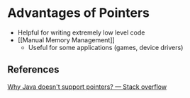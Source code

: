 # Advantages of Pointers

- Helpful for writing extremely low level code
- [[Manual Memory Management]]
  - Useful for some applications (games, device drivers)

## References

[Why Java doesn't support pointers? — Stack overflow](https://stackoverflow.com/questions/9595636/why-java-doesnt-support-pointers)
